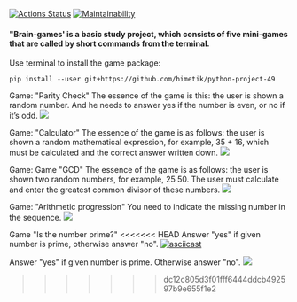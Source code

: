 [![Actions Status](https://github.com/himetik/python-project-49/actions/workflows/hexlet-check.yml/badge.svg)](https://github.com/himetik/python-project-49/actions) [![Maintainability](https://api.codeclimate.com/v1/badges/51c00a674417745f35b0/maintainability)](https://codeclimate.com/github/himetik/python-project-49/maintainability)

#### "Brain-games' is a basic study project, which consists of five mini-games that are called by short commands from the terminal.

Use terminal to install the game package:
```
pip install --user git+https://github.com/himetik/python-project-49
```

Game: "Parity Check"
The essence of the game is this: the user is shown a random number. And he needs to answer yes if the number is even, or no if it’s odd.
[![](https://asciinema.org/a/661904.svg)](https://asciinema.org/a/661904)

Game: "Calculator"
The essence of the game is as follows: the user is shown a random mathematical expression, for example, 35 + 16, which must be calculated and the correct answer written down.
[![](https://asciinema.org/a/661907.svg)](https://asciinema.org/a/661907)

Game: Game "GCD"
The essence of the game is as follows: the user is shown two random numbers, for example, 25 50. The user must calculate and enter the greatest common divisor of these numbers.
[![](https://asciinema.org/a/V01GRHc2whocERZ0dDwlB1JV6.svg)](https://asciinema.org/a/V01GRHc2whocERZ0dDwlB1JV6)

Game: "Arithmetic progression"
You need to indicate the missing number in the sequence.
[![](https://asciinema.org/a/661912.svg)](https://asciinema.org/a/661912)

Game "Is the number prime?"
<<<<<<< HEAD
Answer "yes" if given number is prime, otherwise answer "no".
[![asciicast](https://asciinema.org/a/661915.svg)](https://asciinema.org/a/661915)

Answer "yes" if given number is prime. Otherwise answer "no".
[![](https://asciinema.org/a/661915.svg)](https://asciinema.org/a/661915)
>>>>>>> dc12c805d3f01fff6444ddcb492597b9e655f1e2
